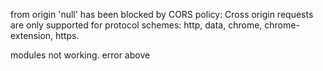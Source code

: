 from origin 'null' has been blocked by CORS policy: Cross origin requests are only supported for protocol schemes: http, data, chrome, chrome-extension, https.

modules not working. error above

